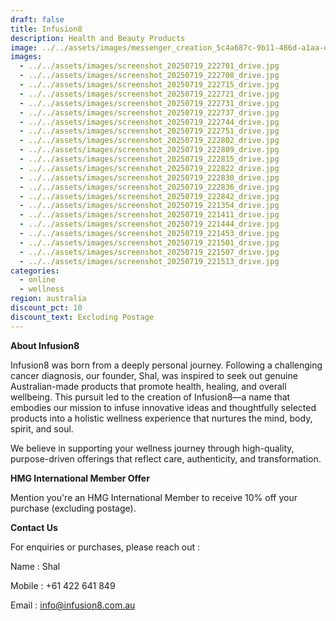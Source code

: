 ```yaml
---
draft: false
title: Infusion8
description: Health and Beauty Products
image: ../../assets/images/messenger_creation_5c4a687c-9b11-486d-a1aa-dc14873a6bf7.jpeg
images:
  - ../../assets/images/screenshot_20250719_222701_drive.jpg
  - ../../assets/images/screenshot_20250719_222708_drive.jpg
  - ../../assets/images/screenshot_20250719_222715_drive.jpg
  - ../../assets/images/screenshot_20250719_222721_drive.jpg
  - ../../assets/images/screenshot_20250719_222731_drive.jpg
  - ../../assets/images/screenshot_20250719_222737_drive.jpg
  - ../../assets/images/screenshot_20250719_222744_drive.jpg
  - ../../assets/images/screenshot_20250719_222751_drive.jpg
  - ../../assets/images/screenshot_20250719_222802_drive.jpg
  - ../../assets/images/screenshot_20250719_222809_drive.jpg
  - ../../assets/images/screenshot_20250719_222815_drive.jpg
  - ../../assets/images/screenshot_20250719_222822_drive.jpg
  - ../../assets/images/screenshot_20250719_222830_drive.jpg
  - ../../assets/images/screenshot_20250719_222836_drive.jpg
  - ../../assets/images/screenshot_20250719_222842_drive.jpg
  - ../../assets/images/screenshot_20250719_221354_drive.jpg
  - ../../assets/images/screenshot_20250719_221411_drive.jpg
  - ../../assets/images/screenshot_20250719_221444_drive.jpg
  - ../../assets/images/screenshot_20250719_221453_drive.jpg
  - ../../assets/images/screenshot_20250719_221501_drive.jpg
  - ../../assets/images/screenshot_20250719_221507_drive.jpg
  - ../../assets/images/screenshot_20250719_221513_drive.jpg
categories:
  - online
  - wellness
region: australia
discount_pct: 10
discount_text: Excluding Postage
---
```

**About Infusion8**

Infusion8 was born from a deeply personal journey. Following a challenging cancer diagnosis, our founder, Shal, was inspired to seek out genuine Australian-made products that promote health, healing, and overall wellbeing. This pursuit led to the creation of Infusion8—a name that embodies our mission to infuse innovative ideas and thoughtfully selected products into a holistic wellness experience that nurtures the mind, body, spirit, and soul.

We believe in supporting your wellness journey through high-quality, purpose-driven offerings that reflect care, authenticity, and transformation.

**HMG International Member Offer**

Mention you're an HMG International Member to receive 10% off your purchase (excluding postage).

**Contact Us**

For enquiries or purchases, please reach out :

Name : Shal

Mobile : +61 422 641 849

Email : info@infusion8.com.au
